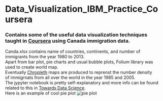 # Data_Visualization_IBM_Practice_Coursera
### Contains some of the useful data visualization techniques taught in [Coursera](https://www.coursera.org/learn/python-for-data-visualization) using Canada immigration data. 
Canda.xlsx contains name of countries, continents, and number of immigrants from the year 1980 to 2013.<br> 
Apart from bar plot, pie charts and usual bubble plots, Folium library was used to create world map. <br> 
Eventually [Chropleth](https://en.wikipedia.org/wiki/Choropleth_map) maps are produced to reprenst the number density <br> of immigrnats from all over the world in the year 1985 and 2005. <br>
The jypyter notebook is pretty self-explanatory and more info can be found related to this in [Towards Data Science](https://towardsdatascience.com/interpreting-data-through-visualization-with-python-matplotlib-ef795b411900). <br>
Here is an example of cool pie plot ![pie plot](https://github.com/suvoooo/Data_Visualization_IBM_Practice_Coursera/blob/master/Pie_Imm_to_Canda_Cont_1985_2005.png)
